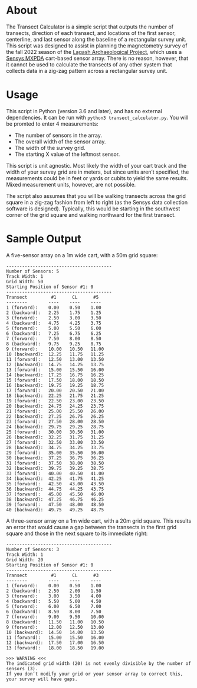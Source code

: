 # About
The Transect Calculator is a simple script that outputs the number of transects, direction of each transect, and locations of the first sensor, centerline, and last sensor along the baseline of a rectangular survey unit. This script was designed to assist in planning the magnetometry survey of the fall 2022 season of the [Lagash Archaeological Project](https://web.sas.upenn.edu/lagash/), which uses a [Sensys MXPDA](https://sensys2.kora-media.de/products/mxpda/) cart-based sensor array. There is no reason, however, that it cannot be used to calculate the transects of any other system that collects data in a zig-zag pattern across a rectangular survey unit.

# Usage
This script in Python (version 3.6 and later), and has no external dependencies. It can be run with ```python3 transect_calculator.py```. You will be promted to enter 4 measurements:

* The number of sensors in the array.
* The overall width of the sensor array.
* The width of the survey grid.
* The starting X value of the leftmost sensor.

This script is unit agnostic. Most likely the width of your cart track and the width of your survey grid are in meters, but since units aren’t specified, the measurements could be in feet or yards or cubits to yield the same results. Mixed measurement units, however, are not possible.

The script also assumes that you will be walking transects across the grid square in a zig-zag fashion from left to right (as the Sensys data collection software is designed). Typically, this would be starting in the southwest corner of the grid square and walking northward for the first transect.

# Sample Output
A five-sensor array on a 1m wide cart, with a 50m grid square: 
```
----------------------------------------
Number of Sensors: 5
Track Width: 1
Grid Width: 50
Starting Position of Sensor #1: 0
----------------------------------------
Transect         #1      CL      #5
--------        ----    ----    ----
1 (forward):    0.00    0.50    1.00
2 (backward):   2.25    1.75    1.25
3 (forward):    2.50    3.00    3.50
4 (backward):   4.75    4.25    3.75
5 (forward):    5.00    5.50    6.00
6 (backward):   7.25    6.75    6.25
7 (forward):    7.50    8.00    8.50
8 (backward):   9.75    9.25    8.75
9 (forward):    10.00   10.50   11.00
10 (backward):  12.25   11.75   11.25
11 (forward):   12.50   13.00   13.50
12 (backward):  14.75   14.25   13.75
13 (forward):   15.00   15.50   16.00
14 (backward):  17.25   16.75   16.25
15 (forward):   17.50   18.00   18.50
16 (backward):  19.75   19.25   18.75
17 (forward):   20.00   20.50   21.00
18 (backward):  22.25   21.75   21.25
19 (forward):   22.50   23.00   23.50
20 (backward):  24.75   24.25   23.75
21 (forward):   25.00   25.50   26.00
22 (backward):  27.25   26.75   26.25
23 (forward):   27.50   28.00   28.50
24 (backward):  29.75   29.25   28.75
25 (forward):   30.00   30.50   31.00
26 (backward):  32.25   31.75   31.25
27 (forward):   32.50   33.00   33.50
28 (backward):  34.75   34.25   33.75
29 (forward):   35.00   35.50   36.00
30 (backward):  37.25   36.75   36.25
31 (forward):   37.50   38.00   38.50
32 (backward):  39.75   39.25   38.75
33 (forward):   40.00   40.50   41.00
34 (backward):  42.25   41.75   41.25
35 (forward):   42.50   43.00   43.50
36 (backward):  44.75   44.25   43.75
37 (forward):   45.00   45.50   46.00
38 (backward):  47.25   46.75   46.25
39 (forward):   47.50   48.00   48.50
40 (backward):  49.75   49.25   48.75
```

A three-sensor array on a 1m wide cart, with a 20m grid square. This results an error that would cause a gap between the transects in the first grid square and those in the next square to its immediate right: 
```
----------------------------------------
Number of Sensors: 3
Track Width: 1
Grid Width: 20
Starting Position of Sensor #1: 0
----------------------------------------
Transect         #1      CL      #3
--------        ----    ----    ----
1 (forward):    0.00    0.50    1.00
2 (backward):   2.50    2.00    1.50
3 (forward):    3.00    3.50    4.00
4 (backward):   5.50    5.00    4.50
5 (forward):    6.00    6.50    7.00
6 (backward):   8.50    8.00    7.50
7 (forward):    9.00    9.50    10.00
8 (backward):   11.50   11.00   10.50
9 (forward):    12.00   12.50   13.00
10 (backward):  14.50   14.00   13.50
11 (forward):   15.00   15.50   16.00
12 (backward):  17.50   17.00   16.50
13 (forward):   18.00   18.50   19.00

>>> WARNING <<<
The indicated grid width (20) is not evenly divisible by the number of sensors (3).
If you don’t modify your grid or your sensor array to correct this, your survey will have gaps.
```
